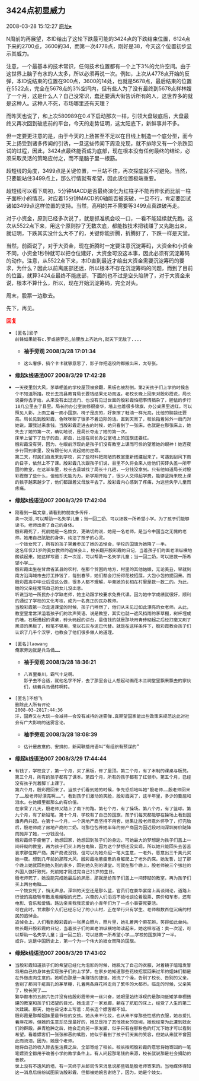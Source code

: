 ## 3424点初显威力
2008-03-28 15:12:27
[原址▸](http://www.fxgan.com/chan_time/2008_01_06/956.htm)



 N周前的再展望，本ID给出了这轮下跌最可能的3424点的下跌结束位置，6124点下来的2700点，3600的34，而第一次4778点，刚好是38，今天这个位置初步显示其威力。


 


 注意，一个最基本的技术常识，任何技术位置都有一个上下3%的允许空间。由于这世界上脑子有水的人太多，所以必须再说一次。例如，上次从4778点开始的反弹，本ID说结束的位置在900点，3600的14处，也就是5678点，最后结束的位置在5522点，完全在5678点的3%空间内，但有些人为了没有最终到5678点祥林嫂了一个月，这是什么人？自己没常识，蠢还要满大街告诉所有的人，这世界多的就是这种人。这种人不死，市场哪里还有天理？


 


 而昨天也说了，和上次580989在0.4下启动那次一样，引领大盘破底后，大盘最终又再次回到破底前的平台，今天的走势证明，这太阳底下，新鲜事并不多。


 


 但一定要更注意的是，由于今天的上扬甚至不足以在日线上制造一个底分型，而今天上扬受到诸多传闻的引诱，一旦这些传闻下周没兑现，就不排除又有一个杀跌回试的过程，因此，3424点最终能否成为底部，现在根本没有任何最终的结论，必须采取灵活的策略应付之，而不是脑子里一根筋。


 


 超短线的角度，3499点是关键位置，一旦站不住，再次探底就不可避免。当然，只要能站住3499点上，那么行情就有希望，因此该位置极端重要。


 


 超短线可以看下周初，5分钟MACD是否最终演化为红柱子不能再伸长而比前一柱子面积小的情况，对应着15分钟MACD的0轴能否被突破，一旦不行，肯定要回试诸如3499点这样位置的支持。当然，高明的并不需要等3499点真跌破再走。


 


 对于小资金，原则已经多次说了，就是抓准机会咬一口，一看不能延续就先跑。这次从5522点下来，用这个原则抄了无数次底，都能按技术把钱赚了又先跑出来，就证明，下跌其实没什么大不了的，关键你能折腾，折腾好了，下跌一样是天堂。


 


 当然，前面说了，对于大资金，现在折腾时一定要注意沉淀筹码，大资金和小资金不同，小资金1秒钟就可以把仓位建好，大资金可没这本事，因此必须有沉淀筹码的动作。注意，从5522点下来，本ID直到最近才给出大资金需要沉淀筹码的要求，为什么？因此以前离底部还远，所以根本不存在沉淀筹码的问题，而到了目前的位置，就算3424点最终不能底部，下面的也不过是空头陷阱了，对于大资金来说，根本不算什么，所以，现在开始沉淀筹码，完全对头。


 


 周末，股票一边歇去。


 


 先下，再见。





<font color='red'>**回复**</font>


- ```
  [匿名]影子
  前锋如果能有c.罗或德罗巴,前腰放上齐达内,就天下无敌了....
  ```
   - **袖手旁观 2008/3/28 17:01:34**
   - ```
     这么奢侈，搞个卡卡就够意思了，影子你把退役的都搬出来，太夸张。
     ```
- **缘起k线语法007 2008/3/29 17:42:28**
- ```
  一天夜里刮大风，茅草棚盖的学校屋顶被掀翻，黑板也被刮倒。第2天孩子们上学的时候各个不知道所措。校长去找县教育局长要钱结果无功而返。老校长晚上回来对殷彩霞说，局长说要你去才给。从来没有出过远门、也没有见过世面的殷彩霞怕把事情搞杂了，胆怯的步行10几公里去了县里。局长的办公室装修很豪华，墙上挂着很多锦旗，办公桌黑里透红，可以照见人影，上面立着一面小国旗，椅子是皮的，好象擦了鞋油一样光亮，比他的脑袋还要亮。局长见到殷彩霞，色咪咪聊了很多不着边际的话。直到天黑了，校长指着另外一扇门对她说，跟我过来拿钱。当殷彩霞走进去的时候，她只看到了一张床，也就是在那张床上，她失去了她的第一次，确切地说，是局长夺走了她的第一次。
  床单上留下了处子的血，那血，比挂在局长办公室墙上的国旗还要红。
  殷彩霞没有哭，因为，在眼前浮现的是孩子们没有教室上课而可怜的望着她的眼神！她连夜步行回到家里，没有跟任何人说起她的屈辱。
  第二天，村民们自发来到学校，买了些材料把简陋的教室重新搭建起来了。可遇到刮风下雨的日子，依然上不了课。殷彩霞几次跟孩子们说，县里不久将会来人给他们买砖头盖一所牢固的教室，在这半年里，校长去县城找了局长十几趟，一分钱没拿到。只有他知道局长对殷彩霞做了些什么，但他却无能为力。新学期开始了，很少人交得起学费，能够坚持来校上课的孩子越来越少了，他们都跟着父母放羊去了。殷彩霞内心感到了疼痛，为这些失学儿童而疼痛。
  ```
- **缘起k线语法007 2008/3/29 17:42:04**
- ```
  刚看到一篇文章,请看到的朋友多传传.
  卖一次淫,可以帮助一名失学儿童；当一回二奶，可以拯救一所希望小学。为了孩子们能够读书，老师出卖了自己的身体。
  殷彩霞死了，死前她是一名妓女，更确切的说，她是一名老师。是当今中国当之无愧的老师。她用自己肮脏的身体，纯洁了孩子的心灵。
  一个妓女死了，所有的孩子哭着参加了她的追悼会，学校的国旗为她降了一半。
  这名年仅21岁的美女教师的追悼会上，校长翻开殷彩霞的日记，当着孩子们的面老泪纵横地朗读起来，她这样写道：卖一次淫，可以帮助一名失学儿童；当一回二奶，可以拯救一所希望小学……
  殷彩霞出生在甘肃省某县的农村，在那个贫困的地方，村里的其他姑娘，无论美丑，早就到南方沿海城市去打工挣钱了，每到春节，她们都会打扮得花枝招展，大包小包的提回来。而殷彩霞高中毕业后没这么做，很多人都不理解，毕竟她的长相在村里是数一数二的。为此，她的父亲经常骂自己的女儿没出息。
  听说当地一所民办小学缺老师，她主动跟学校要求免费代课。因为她中学成绩就很好，顺利的通过了学校的文化考核，成为一名真正的民办教师。
  当殷彩霞第一次走进课堂的时候，孩子门哗然了，他们从未见过如此漂亮的女老师。从此，教室里常常洋溢着孩子们的欢声笑语。说是教室，其实也就一遮风挡雨的茅草棚，树杆埋成的墙，石板搭起的课桌，砖头码起的讲台，最值钱的就是那块用青砖砌起之后经打磨又刷了黑漆的黑板了，粉笔不够用，常以石灰与泥巴代替。就是在这样条件下，殷彩霞教会孩子们认识了几千个汉字，也教会了他们很多做人的道理。
  ```
- ```
  [匿名]laowang
  俺家旁边就是兵马俑……
  ```
   - **袖手旁观 2008/3/28 18:36:21**
   - ```
     八百里秦川，霸气十足啊。
     影子去不合适，就他名字不好，去了那里会让人想起动画花木兰祠堂里飘来飘去的家伙们，绕着兵马俑转啊转。
     ```
- ```
  [匿名]不想飞
  删除此人所有评论
  2008-03-2817:44:36
  汗，国寿又在大玩一会减持一会没有减持的迷雾弹.真期望国家能出些政策来规范这此对社会有广大影响的迷雾言论。
  ```
   - **袖手旁观 2008/3/28 18:08:39**
   - ```
     估计是故意的、安排的，新闻联播用语叫“有组织有预谋的”
     ```
- **缘起k线语法007 2008/3/29 17:44:44**
- ```
  有钱了，学校变了，第一个月，买了黑板，修了屋顶。第二个月，有了木制的课桌与板凳。第三个月，所有的孩子都有了课本。第四个月，所有的孩子都有了红领巾。第五个月，已经没有孩子光着脚丫上课了。
  第六个月，殷彩霞回来了。当孩子们看到她的时候，争先恐后地叫她"殷老师……殷老师回来了……殷老师好漂亮啊……"。看到孩子们激动的笑脸，殷彩霞哭了，这半年里，多少的委屈和泪水，在她眼里都那么的有价值。
  在家呆了几天，殷老师又踏上了南下的路。第七个月，有了操场。第八个月，有了篮球。第九个月，有了新铅笔。第十个月，学校有了自己的国旗，孩子们每天都能够在操场上看到国旗冉冉升起。在第十一个月，一个房地产商坚持不用套，结果让殷老师意外怀孕了，打完胎后，殷老师成了房地产商的二奶。可那位包养她半年的房产商因为因近段时间深圳房价陡降而抛弃了她，一分钱没付。
  殷彩霞终于疲倦了，她想回家，她想回到孩子们的身边，可她最大的梦想是为孩子们盖上一间砖砌的教室，再为孩子们买上两台电脑，因为这个梦想还没实现，所以她只能回头去苦苦哀求那位房产商。房产商说没钱，但可以为她介绍一笔大生意，一老外，愿意出三千美元买她一夜。想到几年前的那阵大风，殷彩霞拖着疲惫的身躯爬上了老外的床。她发誓，过了那个晚上她就回到她久别的家乡，回到她久别的课堂。可就在那个晚上，殷老师被三个强壮的外国人强奸致死。死前她才刚过完自己21岁的生日。
  殷老师死了，她没能完成她最后的夙愿，那就是给孩子们盖上一间砖砌的教室，再为孩子们买上两台电脑……
  一个妓女死了，悄无声息。深圳的天空还是那么蓝，官员们在豪华宴席上高谈阔论，道路上行驶的高级轿车散发着耀眼的光芒。兴奋的人们滔滔不绝地谈论着股票、房价和车市，还有电影、音乐和爱情。路边亲亲我我恋爱的小青年们为了一点小事要死要活。
  可在此时，甘肃那个人们已经忘记了的小山村，正在举行只有学生、老师和数百位沉痛的村民的追悼会。
  追悼会上，人们看到殷彩霞的一张黑白照片，照片里，她扎着两个麻花辫，笑得如此单纯。校长翻开殷彩霞的日记，当着孩子们的面老泪纵横地朗读起来，她这样写道：卖一次淫，可以帮助一名失学儿童；当一回二奶，可以拯救一所希望小学……学校的国旗降了一半。
  或许，这是中国历史上，第一个为一个伟大的妓女而降的国旗。
  ```
- **缘起k线语法007 2008/3/29 17:43:02**
- ```
  当殷彩霞知道孩子们的希望已经化为泡影的时候，她脱光了自己的衣服，对着镜子暗暗发誓将用自己的身体去实现孩子们的上学梦。在家乡她知道那些花枝招展回来过年的姐妹们都是在外做皮肉生意的。她明白那是一条赚钱的捷径。她洗了个澡，告别了校长、告别的父亲，告别了那间千疮百孔的茅草棚，扎着两条麻花辫走向了繁华的大都市。临走的时候，父亲笑了，校长哭了……
  繁华都市的五颜六色并没有给殷彩霞带来一丝兴奋，她眼里始终浮现的是那间低矮茅草棚搭建的教室和孩子们渴望的目光。她走进了一家发廊，躺在了肮脏的床上，经受了人生的第二次蹂躏。那天，她在日记本上写着：局长连个嫖客都不如。
  殷彩霞是那帮姐妹里最节俭的女孩。她从来不化妆，也从来不穿那些性感的衣服，她总爱扎着麻花辫，但她的生意却总是最好的，她总是抢了其他妓女的饭碗，她也经常为此遭到妓女们的群殴。鼻青脸肿之后，她会走向另一家发廊，似乎只有在那粉色的灯光下她才可以看到希望。看着嫖客们一张张邪恶的嘴脸，她似乎看到了孩子们天真的笑容，但她从来就不曾因此而流泪，因为，她是个老师。
  她将自己的收入除去生活费之后，全部寄给了校长。校长按照殷彩霞的意思将她寄回的一笔笔嫖资全都用于改善小学的教学条件上。有人问起那笔钱的来源，校长就说那是社会捐助的善款。
  世上没有不透风的墙，有一天终于从邮局传来消息说那些钱是殷老师寄来的。当地媒体得知这一消息后纷纷试图采访殷彩霞，但都被她婉言谢绝了，因为，她是个妓女。
  ```
